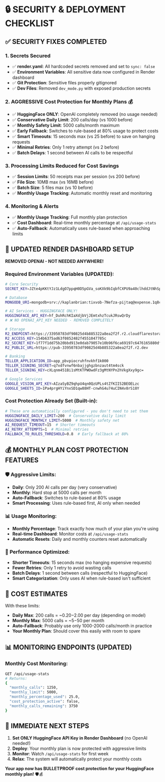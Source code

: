 # 🔒 SECURITY & DEPLOYMENT CHECKLIST

## ✅ SECURITY FIXES COMPLETED

### 1. **Secrets Secured**
- ✅ **render.yaml**: All hardcoded secrets removed and set to `sync: false`
- ✅ **Environment Variables**: All sensitive data now configured in Render dashboard
- ✅ **Git Protection**: Sensitive files properly gitignored
- ✅ **Dev Files**: Removed `dev_mode.py` with exposed production secrets

### 2. **AGGRESSIVE Cost Protection for Monthly Plans** 💰
- ✅ **HuggingFace ONLY**: OpenAI completely removed (no usage needed)
- ✅ **Conservative Daily Limit**: 200 calls/day (vs 1000 before)
- ✅ **Monthly Safety Limit**: 5000 calls/month maximum
- ✅ **Early Fallback**: Switches to rule-based at 80% usage to protect costs
- ✅ **Smart Timeouts**: 15 seconds max (vs 25 before) to save on hanging requests
- ✅ **Minimal Retries**: Only 1 retry attempt (vs 2 before)
- ✅ **Batch Delays**: 1 second between AI calls to be respectful

### 3. **Processing Limits Reduced for Cost Savings**
- ✅ **Session Limits**: 50 receipts max per session (vs 200 before)
- ✅ **File Size**: 10MB max (vs 16MB before)
- ✅ **Batch Size**: 5 files max (vs 10 before)
- ✅ **Monthly Usage Tracking**: Automatic monthly reset and monitoring

### 4. **Monitoring & Alerts**
- ✅ **Monthly Usage Tracking**: Full monthly plan protection
- ✅ **Cost Dashboard**: Real-time monthly percentage at `/api/usage-stats`
- ✅ **Auto-Fallback**: Automatically uses rule-based when approaching limits

## 🚨 UPDATED RENDER DASHBOARD SETUP

**REMOVED OPENAI - NOT NEEDED ANYWHERE!**

### Required Environment Variables (UPDATED):
```bash
# Core Security
SECRET_KEY=JZte4pKKtYJz1LdgO7ppqH0D5pGVa_soKXk9bIqbfCXPU9a40clhddJtNhSpnCJt3-JmJQtGUBt7gWCyEp8dPg

# Database
MONGODB_URI=mongodb+srv://kaplanbrian:tixvob-7Nefza-pijtaq@expense.1q8c63f.mongodb.net/?retryWrites=true&w=majority&appName=Expense

# AI Services - HUGGINGFACE ONLY! 
HUGGINGFACE_API_KEY=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
# ❌ NO OPENAI_API_KEY NEEDED - REMOVED COMPLETELY

# Storage
R2_ENDPOINT=https://33950783df90825d4b885322a8ea2f2f.r2.cloudflarestorage.com
R2_ACCESS_KEY=154b6375ad63f0852482f4551047785c
R2_SECRET_KEY=1f77f1dd75b20bbd913e0dab79057e10b96f6ca69197c6476165880dfba692a5
R2_PUBLIC_URL=https://pub-33950783df90825d4b885322a8ea2f2f.r2.dev

# Banking
TELLER_APPLICATION_ID=app_pbvpiocruhfnvkhf1k000
TELLER_SIGNING_SECRET=q7xdfvnwf6nbajjghgzbnzaut4tm4sck
TELLER_SIGNING_KEY=cXLqnm451Bi1sMtKTPWOwdFz3gMtNYPn2hVkgXxy9gc=

# Google Services
GOOGLE_VISION_API_KEY=AIzaSyBZ9qhpU4qn0QzUPLs4tZfKII52BEOELzc
GOOGLE_SHEETS_ID=1Pa4prgHYiYnxSD1qw88HT-cnwhG4u74uCIN4v8rS18Y
```

### Cost Protection Already Set (Built-in):
```bash
# These are automatically configured - you don't need to set them
HUGGINGFACE_DAILY_LIMIT=200  # Conservative daily limit
HUGGINGFACE_MONTHLY_LIMIT=5000  # Monthly safety net
AI_REQUEST_TIMEOUT=15  # Shorter timeouts
AI_RETRY_ATTEMPTS=1  # Minimal retries
FALLBACK_TO_RULES_THRESHOLD=0.8  # Early fallback at 80%
```

## 💰 **MONTHLY PLAN COST PROTECTION FEATURES**

### 🛡️ **Aggressive Limits**:
- **Daily**: Only 200 AI calls per day (very conservative)
- **Monthly**: Hard stop at 5000 calls per month
- **Auto-Fallback**: Switches to rule-based at 80% usage
- **Smart Processing**: Uses rule-based first, AI only when needed

### 📊 **Usage Monitoring**:
- **Monthly Percentage**: Track exactly how much of your plan you're using
- **Real-time Dashboard**: Monitor costs at `/api/usage-stats`
- **Automatic Resets**: Daily and monthly counters reset automatically

### 🚀 **Performance Optimized**:
- **Shorter Timeouts**: 15 seconds max (no hanging expensive requests)
- **Fewer Retries**: Only 1 retry to avoid wasting calls
- **Batch Delays**: 1 second between calls (respectful to HuggingFace)
- **Smart Categorization**: Only uses AI when rule-based isn't sufficient

## 🎯 **COST ESTIMATES**

With these limits:
- **Daily Max**: 200 calls = ~$0.20-$2.00 per day (depending on model)
- **Monthly Max**: 5000 calls = ~$5-$50 per month
- **Auto-Fallback**: Probably use only 1000-2000 calls/month in practice
- **Your Monthly Plan**: Should cover this easily with room to spare

## 📊 MONITORING ENDPOINTS (UPDATED)

### Monthly Cost Monitoring:
```bash
GET /api/usage-stats
# Returns:
{
  "monthly_calls": 1250,
  "monthly_limit": 5000, 
  "monthly_percentage_used": 25.0,
  "cost_protection_active": false,
  "monthly_calls_remaining": 3750
}
```

## 🚨 IMMEDIATE NEXT STEPS

1. **Set ONLY HuggingFace API Key in Render Dashboard** (no OpenAI needed!)
2. **Deploy**: Your monthly plan is now protected with aggressive limits
3. **Monitor**: Watch `/api/usage-stats` for first week
4. **Relax**: The system will automatically protect your monthly costs

**Your app now has BULLETPROOF cost protection for your HuggingFace monthly plan!** 🛡️💰 